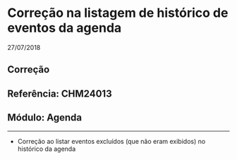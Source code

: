 # Correção na listagem de histórico de eventos da agenda
27/07/2018
## Correção
## Referência: CHM24013
## Módulo: Agenda
***

* Correção ao listar eventos excluídos (que não eram exibidos) no histórico da agenda
